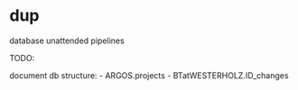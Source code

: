 # dup
database unattended pipelines

TODO: 

document db structure: 
    - ARGOS.projects
    - BTatWESTERHOLZ.ID_changes


